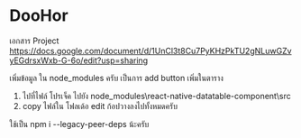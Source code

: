 # DooHor

เอกสาร Project 
https://docs.google.com/document/d/1UnCl3t8Cu7PyKHzPkTU2gNLuwGZvyEGdrsxWxb-G-6o/edit?usp=sharing

เพิ่มข้อมูล ใน node_modules ครับ เป็นการ add button เพิ่มในตาราง
 1. ไปที่ไฟล์ โปรเจ็ค ไปยัง node_modules\react-native-datatable-component\src
 2. copy ไฟล์ใน โฟลเด้อ edit ก้อปวางลงไปทั้งหมดครับ

ใช้เป็น npm i --legacy-peer-deps น้ะครับ



